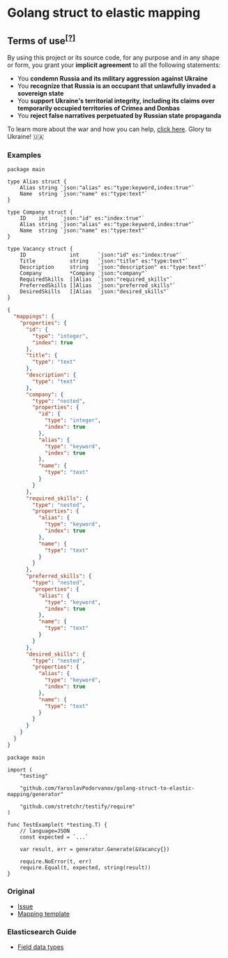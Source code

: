 # Golang struct to elastic mapping

## Terms of use<sup>[[?]](https://github.com/Tyrrrz/.github/blob/master/docs/why-so-political.md)</sup>

By using this project or its source code, for any purpose and in any shape or form, you grant your **implicit agreement** to all the following statements:

- You **condemn Russia and its military aggression against Ukraine**
- You **recognize that Russia is an occupant that unlawfully invaded a sovereign state**
- You **support Ukraine's territorial integrity, including its claims over temporarily occupied territories of Crimea and Donbas**
- You **reject false narratives perpetuated by Russian state propaganda**

To learn more about the war and how you can help, [click here](https://tyrrrz.me/ukraine). Glory to Ukraine! 🇺🇦

### Examples
```golang
package main

type Alias struct {
    Alias string `json:"alias" es:"type:keyword,index:true"`
    Name  string `json:"name" es:"type:text"`
}

type Company struct {
    ID    int    `json:"id" es:"index:true"`
    Alias string `json:"alias" es:"type:keyword,index:true"`
    Name  string `json:"name" es:"type:text"`
}

type Vacancy struct {
	ID              int      `json:"id" es:"index:true"`
	Title           string   `json:"title" es:"type:text"`
	Description     string   `json:"description" es:"type:text"`
	Company         *Company `json:"company"`
	RequiredSkills  []Alias  `json:"required_skills"`
	PreferredSkills []Alias  `json:"preferred_skills"`
	DesiredSkills   []Alias  `json:"desired_skills"`
}
```
```json
{
  "mappings": {
    "properties": {
      "id": {
        "type": "integer",
        "index": true
      },
      "title": {
        "type": "text"
      },
      "description": {
        "type": "text"
      },
      "company": {
        "type": "nested",
        "properties": {
          "id": {
            "type": "integer",
            "index": true
          },
          "alias": {
            "type": "keyword",
            "index": true
          },
          "name": {
            "type": "text"
          }
        }
      },
      "required_skills": {
        "type": "nested",
        "properties": {
          "alias": {
            "type": "keyword",
            "index": true
          },
          "name": {
            "type": "text"
          }
        }
      },
      "preferred_skills": {
        "type": "nested",
        "properties": {
          "alias": {
            "type": "keyword",
            "index": true
          },
          "name": {
            "type": "text"
          }
        }
      },
      "desired_skills": {
        "type": "nested",
        "properties": {
          "alias": {
            "type": "keyword",
            "index": true
          },
          "name": {
            "type": "text"
          }
        }
      }
    }
  }
}
```
```golang
package main

import (
	"testing"

	"github.com/YaroslavPodorvanov/golang-struct-to-elastic-mapping/generator"

	"github.com/stretchr/testify/require"
)

func TestExample(t *testing.T) {
	// language=JSON
	const expected = `...`

	var result, err = generator.Generate(&Vacancy{})

	require.NoError(t, err)
	require.Equal(t, expected, string(result))
}
```

### Original
* [Issue](https://github.com/olivere/elastic/issues/694)
* [Mapping template](https://github.com/olivere/elastic/blob/29ee98974cf1984dfecf53ef772d721fb97cb0b9/recipes/mapping/mapping.go#L26)

### Elasticsearch Guide
* [Field data types](https://www.elastic.co/guide/en/elasticsearch/reference/current/mapping-types.html)
